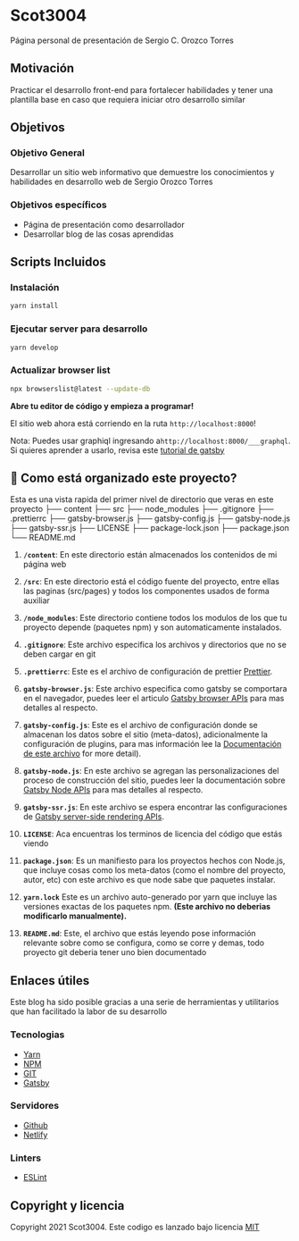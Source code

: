 # Scot3004

Página personal de presentación de Sergio C. Orozco Torres

## Motivación

Practicar el desarrollo front-end para fortalecer habilidades y tener una plantilla base en caso que requiera iniciar otro desarrollo similar

## Objetivos

### Objetivo General

Desarrollar un sitio web informativo que demuestre los conocimientos y habilidades en desarrollo web de Sergio Orozco Torres

### Objetivos específicos

- Página de presentación como desarrollador
- Desarrollar blog de las cosas aprendidas

## Scripts Incluidos

### Instalación

```bash
yarn install
```

### Ejecutar server para desarrollo

```bash
yarn develop
```

### Actualizar browser list

```bash
npx browserslist@latest --update-db
```

**Abre tu editor de código y empieza a programar!**

El sitio web ahora está corriendo en la ruta `http://localhost:8000`!

Nota: Puedes usar graphiql ingresando a`http://localhost:8000/___graphql`.
Si quieres aprender a usarlo, revisa este [tutorial de gatsby](https://www.gatsbyjs.com/tutorial/part-five/#introducing-graphiql)

## 🧐 Como está organizado este proyecto?

Esta es una vista rapida del primer nivel de directorio que veras en este proyecto
    ├── content
    ├── src
    ├── node_modules
    ├── .gitignore
    ├── .prettierrc
    ├── gatsby-browser.js
    ├── gatsby-config.js
    ├── gatsby-node.js
    ├── gatsby-ssr.js
    ├── LICENSE
    ├── package-lock.json
    ├── package.json
    └── README.md

1. **`/content`**: En este directorio están almacenados los contenidos de mi página web

2. **`/src`**: En este directorio está el código fuente del proyecto, entre ellas las paginas (src/pages) y todos los componentes usados de forma auxiliar

3. **`/node_modules`**: Este directorio contiene todos los modulos de los que tu proyecto depende (paquetes npm) y son automaticamente instalados.

4. **`.gitignore`**: Este archivo especifica los archivos y directorios que no se deben cargar en git

5. **`.prettierrc`**: Este es el archivo de configuración de prettier [Prettier](https://prettier.io/).

6. **`gatsby-browser.js`**: Este archivo especifica como gatsby se comportara en el navegador, puedes leer el articulo [Gatsby browser APIs](https://www.gatsbyjs.com/docs/browser-apis/) para mas detalles al respecto.

7. **`gatsby-config.js`**: Este es el archivo de configuración donde se almacenan los datos sobre el sitio (meta-datos), adicionalmente la configuración de plugins, para mas información lee la [Documentación de este archivo](https://www.gatsbyjs.com/docs/gatsby-config/) for more detail).

8. **`gatsby-node.js`**: En este archivo se agregan las personalizaciones del proceso de construcción del sitio, puedes leer la documentación sobre [Gatsby Node APIs](https://www.gatsbyjs.com/docs/node-apis/) para mas detalles al respecto.

9. **`gatsby-ssr.js`**: En este archivo se espera encontrar las configuraciones de [Gatsby server-side rendering APIs](https://www.gatsbyjs.com/docs/ssr-apis/).

10. **`LICENSE`**: Aca encuentras los terminos de licencia del código que estás viendo

11. **`package.json`**: Es un manifiesto para los proyectos hechos con Node.js, que incluye cosas como los meta-datos (como el nombre del proyecto, autor, etc) con este archivo es que node sabe que paquetes instalar.

12. **`yarn.lock`** Este es un archivo auto-generado por yarn que incluye las versiones exactas de los paquetes npm. **(Este archivo no deberias modificarlo manualmente).**

13. **`README.md`**: Este, el archivo que estás leyendo pose información relevante sobre como se configura, como se corre y demas, todo proyecto git deberia tener uno bien documentado

## Enlaces útiles

Este blog ha sido posible gracias a una serie de herramientas y utilitarios que han facilitado la labor de su desarrollo

### Tecnologias

- [Yarn](https://yarnpkg.com/)
- [NPM](https://www.npmjs.com/)
- [GIT](https://git-scm.com)
- [Gatsby](https://www.gatsbyjs.org/)

### Servidores

- [Github](https://github.com)
- [Netlify](https://www.netlify.com/)

### Linters

- [ESLint](http://eslint.org/)

## Copyright y licencia

Copyright 2021 Scot3004. Este codigo es lanzado bajo licencia [MIT](LICENSE)

